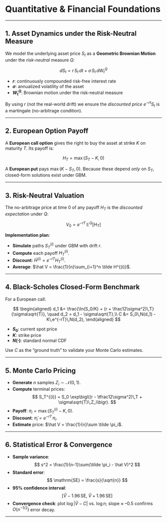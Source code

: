 # Quantitative & Financial Foundations

---

## 1. Asset Dynamics under the Risk-Neutral Measure

We model the underlying asset price $S_t$ as a **Geometric Brownian Motion** under the _risk-neutral_ measure $Q$:

$$
dS_t = r\,S_t\,dt + \sigma\,S_t\,dW_t^Q
$$

- **$r$**: continuously compounded risk-free interest rate
- **$\sigma$**: annualized volatility of the asset
- **$W_t^Q$**: Brownian motion under the risk-neutral measure

By using $r$ (not the real-world drift) we ensure the _discounted price_ $e^{-rt}S_t$ is a martingale (no-arbitrage condition).

---

## 2. European Option Payoff

A **European call option** gives the right to buy the asset at strike $K$ on maturity $T$. Its payoff is:

$$
H_T = \max(S_T - K,\,0)
$$

A **European put** pays $\max(K - S_T,0)$. Because these depend _only_ on $S_T$, closed-form solutions exist under GBM.

---

## 3. Risk-Neutral Valuation

The no-arbitrage price at time 0 of any payoff $H_T$ is the _discounted expectation_ under $Q$:

$$
V_0 = e^{-rT}\,\mathbb{E}^Q\bigl[H_T\bigr]
$$

**Implementation plan**:

- **Simulate** paths $S_T^{(i)}$ under GBM with drift $r$.
- **Compute** each payoff $H_T^{(i)}$.
- **Discount**: $\tilde H^{(i)} = e^{-rT} H_T^{(i)}$.
- **Average**: $\hat V = \frac{1}{n}\sum_{i=1}^n \tilde H^{(i)}$.

---

## 4. Black-Scholes Closed-Form Benchmark

For a European call:

$$
\begin{aligned}
d_1 &= \frac{\ln(S_0/K) + (r + \frac12\sigma^2)\,T}{\sigma\sqrt{T}}, \quad
d_2 = d_1 - \sigma\sqrt{T},\\
C &= S_0\,N(d_1) - K\,e^{-rT}\,N(d_2),
\end{aligned}
$$

- **$S_0$**: current spot price
- **$K$**: strike price
- **$N(\cdot)$**: standard normal CDF

Use $C$ as the “ground truth” to validate your Monte Carlo estimates.

---

## 5. Monte Carlo Pricing

- **Generate** $n$ samples $Z_i \sim \mathcal{N}(0,1)$.
- **Compute** terminal prices:
$$
S_T^{(i)} = S_0 \exp\bigl((r - \tfrac12\sigma^2)\,T + \sigma\sqrt{T}\,Z_i\bigr).
$$
- **Payoff**: $\pi_i = \max(S_T^{(i)} - K, 0)$.
- **Discount**: $\tilde \pi_i = e^{-rT}\,\pi_i$.
- **Estimate** price: $\hat V = \frac{1}{n}\sum \tilde \pi_i$.

---

## 6. Statistical Error & Convergence

- **Sample variance**:
$$
s^2 = \frac{1}{n-1}\sum(\tilde \pi_i - \hat V)^2
$$
- **Standard error**:
$$
\mathrm{SE} = \frac{s}{\sqrt{n}}
$$
- **95% confidence interval**:
$$
\bigl[\hat V - 1.96\,\mathrm{SE},\; \hat V + 1.96\,\mathrm{SE}\bigr]
$$
- **Convergence check**: plot $\log|\hat V - C|$ vs. $\log n$; slope ≈ –0.5 confirms $O(n^{-1/2})$ error decay.

---
